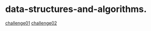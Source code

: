 # data-structures-and-algorithms.
[challenge01](./challenge01/README.md)
[challenge02](./challenge02/README.md)